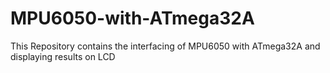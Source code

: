 # MPU6050-with-ATmega32A
This Repository contains the interfacing of MPU6050 with ATmega32A and displaying results on LCD
